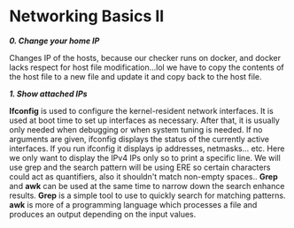 **<h1>Networking Basics II</h1>**
  
  ***0. Change your home IP***
  
  Changes IP of the hosts, because our checker runs on docker, and docker lacks respect for host file modification...lol
  we have to copy the contents of the host file to a new file and update it and copy back to the host file.
  
  ***1. Show attached IPs***

**Ifconfig** is used to configure the kernel-resident network interfaces. It is used at boot time to set up interfaces as necessary. After that, it is usually only needed when debugging or when system tuning is needed. If no arguments are given, ifconfig displays the status of the currently active interfaces.
If you run ifconfig it displays ip addresses, netmasks... etc.
Here we only want to display the IPv4 IPs only so to print a specific line.
We will use grep and the search pattern will be using ERE so certain characters could act as quantifiers, also it shouldn't match non-empty spaces..
**Grep** and **awk** can be used at the same time to narrow down the search enhance results. 
**Grep** is a simple tool to use to quickly search for matching patterns.
**awk** is more of a programming language which processes a file and produces an output depending on the input values.
